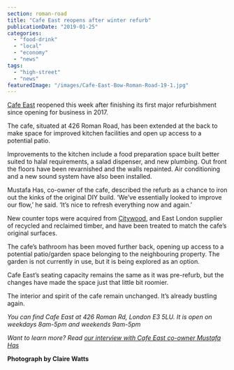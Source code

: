 ```yaml
---
section: roman-road
title: "Cafe East reopens after winter refurb"
publicationDate: "2019-01-25"
categories: 
  - "food-drink"
  - "local"
  - "economy"
  - "news"
tags: 
  - "high-street"
  - "news"
featuredImage: "/images/Cafe-East-Bow-Roman-Road-19-1.jpg"
---
```


[Cafe East](https://romanroadlondon.com/cafe-east-roman-road-mustafa-has-interview/) reopened this week after finishing its first major refurbishment since opening for business in 2017.

The cafe, situated at 426 Roman Road, has been extended at the back to make space for improved kitchen facilities and open up access to a potential patio.

Improvements to the kitchen include a food preparation space built better suited to halal requirements, a salad dispenser, and new plumbing. Out front the floors have been revarnished and the walls repainted. Air conditioning and a new sound system have also been installed.

Mustafa Has, co-owner of the cafe, described the refurb as a chance to iron out the kinks of the original DIY build. ‘We’ve essentially looked to improve our flow,’ he said. ‘It’s nice to refresh everything now and again.’

New counter tops were acquired from [Citywood](https://www.citywood.co.uk/), and East London supplier of recycled and reclaimed timber, and have been treated to match the cafe’s original surfaces.

The cafe’s bathroom has been moved further back, opening up access to a potential patio/garden space belonging to the neighbouring property. The garden is not currently in use, but it is being explored as an option.

Cafe East’s seating capacity remains the same as it was pre-refurb, but the changes have made the space just that little bit roomier.

The interior and spirit of the cafe remain unchanged. It’s already bustling again.

_You can find Cafe East at 426 Roman Rd, London E3 5LU. It is open on weekdays 8am-5pm and weekends 9am-5pm_

_Want to learn more? Read [our interview with Cafe East co-owner Mustafa Has](https://romanroadlondon.com/cafe-east-roman-road-mustafa-has-interview/)_

**Photograph by Claire Watts**
